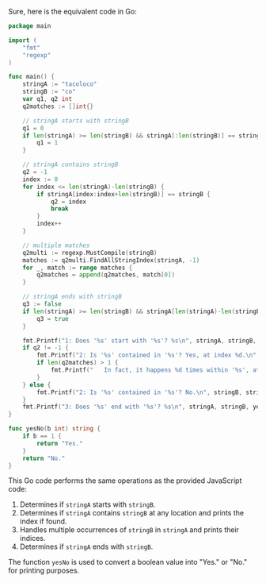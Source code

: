  Sure, here is the equivalent code in Go:

```go
package main

import (
	"fmt"
	"regexp"
)

func main() {
	stringA := "tacoloco"
	stringB := "co"
	var q1, q2 int
	q2matches := []int{}

	// stringA starts with stringB
	q1 = 0
	if len(stringA) >= len(stringB) && stringA[:len(stringB)] == stringB {
		q1 = 1
	}

	// stringA contains stringB
	q2 = -1
	index := 0
	for index <= len(stringA)-len(stringB) {
		if stringA[index:index+len(stringB)] == stringB {
			q2 = index
			break
		}
		index++
	}

	// multiple matches
	q2multi := regexp.MustCompile(stringB)
	matches := q2multi.FindAllStringIndex(stringA, -1)
	for _, match := range matches {
		q2matches = append(q2matches, match[0])
	}

	// stringA ends with stringB
	q3 := false
	if len(stringA) >= len(stringB) && stringA[len(stringA)-len(stringB):] == stringB {
		q3 = true
	}

	fmt.Printf("1: Does '%s' start with '%s'? %s\n", stringA, stringB, yesNo(q1))
	if q2 != -1 {
		fmt.Printf("2: Is '%s' contained in '%s'? Yes, at index %d.\n", stringB, stringA, q2)
		if len(q2matches) > 1 {
			fmt.Printf("   In fact, it happens %d times within '%s', at indices %v.\n", len(q2matches), stringA, q2matches)
		}
	} else {
		fmt.Printf("2: Is '%s' contained in '%s'? No.\n", stringB, stringA)
	}
	fmt.Printf("3: Does '%s' end with '%s'? %s\n", stringA, stringB, yesNo(q3))
}

func yesNo(b int) string {
	if b == 1 {
		return "Yes."
	}
	return "No."
}
```

This Go code performs the same operations as the provided JavaScript code:

1. Determines if `stringA` starts with `stringB`.
2. Determines if `stringA` contains `stringB` at any location and prints the index if found.
3. Handles multiple occurrences of `stringB` in `stringA` and prints their indices.
4. Determines if `stringA` ends with `stringB`.

The function `yesNo` is used to convert a boolean value into "Yes." or "No." for printing purposes.
